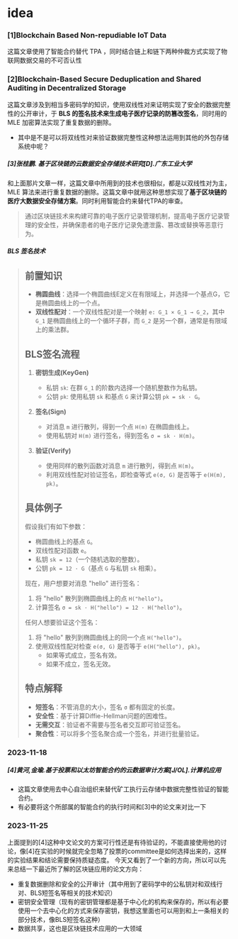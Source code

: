 # idea

### [1]Blockchain Based Non-repudiable IoT Data

这篇文章使用了智能合约替代 TPA ，同时结合链上和链下两种仲裁方式实现了物联网数据交易的不可否认性

### [2]Blockchain-Based Secure Deduplication and Shared Auditing in Decentralized Storage

这篇文章涉及到相当多密码学的知识，使用双线性对来证明实现了安全的数据完整性的公开审计，于 **BLS 的签名技术来生成电子医疗记录的防篡改签名**，同时用的 MLE 加密算法实现了重复数据的删除。

* 其中是不是可以将双线性对来验证数据完整性这种想法运用到其他的外包存储系统中呢？

##### [3]张桂鹏. 基于区块链的云数据安全存储技术研究[D].广东工业大学

和上面那片文章一样，这篇文章中所用到的技术也很相似，都是以双线性对为主，MLE 算法来进行重复数据的删除。这篇文章中就用这种思想实现了**基于区块链的医疗大数据安全存储方案**。同时利用智能合约来替代TPA的审查。

> 通过区块链技术来构建可靠的电子医疗记录管理机制，提高电子医疗记录管理的安全性，并确保患者的电子医疗记录免遭泄露、篡改或替换等恶意行为。

##### BLS 签名技术

> ## 前置知识
>
> - **椭圆曲线**：选择一个椭圆曲线E定义在有限域上，并选择一个基点G，它是椭圆曲线上的一个点。
> - **双线性配对**：一个双线性配对是一个映射 `e: G_1 × G_1 → G_2`，其中 `G_1` 是椭圆曲线上的一个循环子群，而 `G_2` 是另一个群，通常是有限域上的乘法群。
>
> ## BLS签名流程
> 1. **密钥生成(KeyGen)**
>    - 私钥 `sk`: 在群 `G_1` 的阶数内选择一个随机整数作为私钥。
>    - 公钥 `pk`: 使用私钥 `sk` 和基点 `G` 来计算公钥 `pk = sk · G`。
>
> 2. **签名(Sign)**
>    - 对消息 `m` 进行散列，得到一个点 `H(m)` 在椭圆曲线上。
>    - 使用私钥对 `H(m)` 进行签名，得到签名 `σ = sk · H(m)`。
>
> 3. **验证(Verify)**
>    - 使用同样的散列函数对消息 `m` 进行散列，得到点 `H(m)`。
>    - 利用双线性配对验证签名，即检查等式 `e(σ, G)` 是否等于 `e(H(m), pk)`。
>
> ## 具体例子
> 假设我们有如下参数：
> - 椭圆曲线上的基点 `G`。
> - 双线性配对函数 `e`。
> - 私钥 `sk = 12`（一个随机选取的整数）。
> - 公钥 `pk = 12 · G`（基点 `G` 与私钥 `sk` 相乘）。
>
> 现在，用户想要对消息 "hello" 进行签名：
> 1. 将 "hello" 散列到椭圆曲线上的点 `H("hello")`。
> 2. 计算签名 `σ = sk · H("hello") = 12 · H("hello")`。
>
> 任何人想要验证这个签名：
> 1. 将 "hello" 散列到椭圆曲线上的同一个点 `H("hello")`。
> 2. 使用双线性配对检查 `e(σ, G)` 是否等于 `e(H("hello"), pk)`。
>    - 如果等式成立，签名有效。
>    - 如果不成立，签名无效。
>
> ## 特点解释
> - **短签名**：不管消息的大小，签名 `σ` 都有固定的长度。
> - **安全性**：基于计算Diffie-Hellman问题的困难性。
> - **无需交互**：验证者不需要与签名者交互即可验证签名。
> - **聚合性**：可以将多个签名聚合成一个签名，并进行批量验证。

### 2023-11-18
##### [4]黄河,金瑜.基于投票和以太坊智能合约的云数据审计方案[J/OL].计算机应用

* 这篇文章使用去中心自治组织来替代矿工执行云存储中数据完整性验证的智能合约。
* 有必要将这个所部属的智能合约的执行时间和[3]中的论文来对比一下

### 2023-11-25
上面提到的[4]这种中文论文的方案可行性还是有待验证的，不能直接使用他的讨论，像[4]在实验的时候就完全忽略了投票的committee是如何选择出来的，这样的实验结果和结论需要保持质疑态度。
今天又看到了一个新的方向，所以可以先来总结一下最近所了解的区块链应用的论文方向：
* 重复数据删除和安全的公开审计（其中用到了密码学中的公私钥对和双线行对、BLS短签名等相关的技术知识）
* 密钥安全管理（现有的密钥管理都是基于中心化的机构来保存的，所以有必要使用一个去中心化的方式来保存密钥，我想这里面也可以用到和上一条相关的部分技术，像BLS短签名这种）
* 数据共享，这也是区块链技术应用的一大领域
